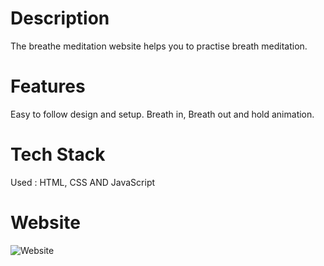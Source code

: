 # Description

The breathe meditation website helps you to practise breath meditation.

# Features

Easy to follow design and setup.
Breath in, Breath out and hold animation.

# Tech Stack

Used : HTML, CSS AND JavaScript

# Website

![Website](https://user-images.githubusercontent.com/98808802/219743426-08310a4e-9c63-4488-aca8-ac83ab27a818.png)
